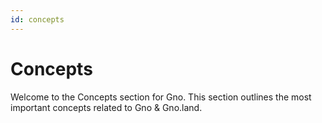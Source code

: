 ```yaml
---
id: concepts
---
```


# Concepts

Welcome to the Concepts section for Gno. This section outlines the most important
concepts related to Gno & Gno.land.